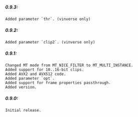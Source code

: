 ##### 0.9.3:
    Added parameter `thr`. (vinverse only)

##### 0.9.2:
    Added parameter `clip2`. (vinverse only)

##### 0.9.1:
    Changed MT mode from MT_NICE_FILTER to MT_MULTI_INSTANCE.
    Added support for 10..16-bit clips.
    Added AVX2 and AVX512 code.
    Added parameter `opt`.
    Added support for frame properties passthrough.
    Added version.

##### 0.9.0:
    Initial release.
